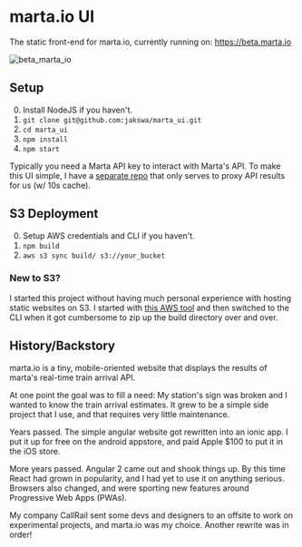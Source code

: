 # marta.io UI

The static front-end for marta.io, currently running
on: https://beta.marta.io

![beta_marta_io](https://user-images.githubusercontent.com/137793/36806617-90d660b2-1c8e-11e8-8e38-6e4327a9458a.png)

## Setup

0. Install NodeJS if you haven't.
1. `git clone git@github.com:jakswa/marta_ui.git`
2. `cd marta_ui`
3. `npm install`
4. `npm start`

Typically you need a Marta API key to interact with Marta's API.
To make this UI simple, I have a [separate repo](https://github.com/jakswa/miotwo)
that only serves to proxy API results for us (w/ 10s cache).

## S3 Deployment

0. Setup AWS credentials and CLI if you haven't.
1. `npm build`
2. `aws s3 sync build/ s3://your_bucket`

### New to S3?

I started this project without having much personal experience
with hosting static websites on S3. I started with [this AWS
tool](https://console.aws.amazon.com/quickstart-website) and
then switched to the CLI when it got cumbersome to zip up the
build directory over and over.

## History/Backstory

marta.io is a tiny, mobile-oriented website that displays
the results of marta's real-time train arrival API.

At one point the goal was to fill a need: My station's sign
was broken and I wanted to know the train arrival estimates.
It grew to be a simple side project that I use, and that
requires very little maintenance.

Years passed. The simple angular website got rewritten into
an ionic app. I put it up for free on the android appstore,
and paid Apple $100 to put it in the iOS store.

More years passed. Angular 2 came out and shook things up.
By this time React had grown in popularity, and I had yet
to use it on anything serious. Browsers also changed, and
were sporting new features around Progressive Web Apps (PWAs).

My company CallRail sent some devs and designers to an offsite
to work on experimental projects, and marta.io was my choice.
Another rewrite was in order!
